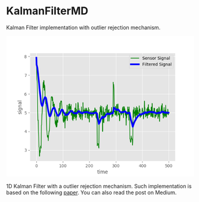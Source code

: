 # KalmanFilterMD

Kalman Filter implementation with outlier rejection mechanism. 

![DampedSignal](https://github.com/anfebit/KalmanFilterMD/blob/master/Figure_2.png)

1D Kalman Filter with a outlier rejection mechanism. Such implementation is based on the following [paper](https://www.researchgate.net/publication/327519731_Real-time_Hierarchical_Bayesian_Data_Fusion_for_Vision-based_Target_Tracking_with_Unmanned_Aerial_Platforms). You can also read the post on Medium.
